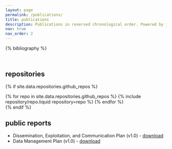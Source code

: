 ```yaml
---
layout: page
permalink: /publications/
title: publications
description: Publications in reversed chronological order. Powered by jekyll-scholar.
nav: true
nav_order: 2
---
```


<!-- _pages/publications.md -->
<div class="publications">

{% bibliography %}

</div>
<br/>

## repositories

{% if site.data.repositories.github_repos %}

<div class="repositories d-flex flex-wrap flex-md-row flex-column justify-content-between align-items-center">
  {% for repo in site.data.repositories.github_repos %}
    {% include repository/repo.liquid repository=repo %}
  {% endfor %}
</div>
{% endif %}
<br/>

## public reports

- Dissemination, Exploitation, and Communication Plan (v1.0) - <a href="../assets/pdf/DEC.pdf">download</a>
- Data Management Plan (v1.0) - <a href="../assets/pdf/DMP.pdf">download</a>
